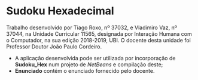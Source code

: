 # Sudoku Hexadecimal

Trabalho desenvolvido por Tiago Roxo, nº 37032, e Vladimiro Vaz, nº 37044, na Unidade Curricular 11565, designada por Interação Humana com o Computador, na sua edição 2018-2019, UBI. O docente desta unidade foi Professor Doutor João Paulo Cordeiro.

* A aplicação desenvolvida pode ser utilizada por incorporação de **Sudoku_Hex** num projeto de *NetBeans* e compilação deste;
* **Enunciado** contém o enunciado fornecido pelo docente.
